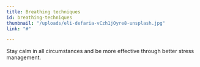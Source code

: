 ```yaml
---
title: Breathing techniques
id: breathing-techniques
thumbnail: "/uploads/eli-defaria-vCzh1jOyre8-unsplash.jpg"
link: "#"

---
```

Stay calm in all circumstances and be more effective through better stress management.